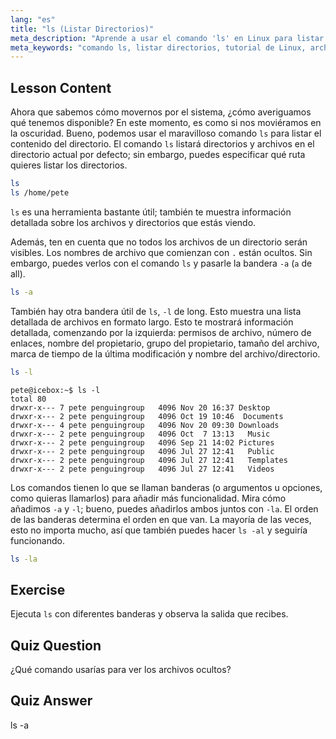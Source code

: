 ```yaml
---
lang: "es"
title: "ls (Listar Directorios)"
meta_description: "Aprende a usar el comando 'ls' en Linux para listar el contenido de directorios, ver archivos ocultos y entender los detalles de los archivos. ¡Mejora tus habilidades en la línea de comandos de Linux!"
meta_keywords: "comando ls, listar directorios, tutorial de Linux, archivos ocultos, comandos de Linux, Linux para principiantes, guía de Linux"
---
```


## Lesson Content

Ahora que sabemos cómo movernos por el sistema, ¿cómo averiguamos qué tenemos disponible? En este momento, es como si nos moviéramos en la oscuridad. Bueno, podemos usar el maravilloso comando `ls` para listar el contenido del directorio. El comando `ls` listará directorios y archivos en el directorio actual por defecto; sin embargo, puedes especificar qué ruta quieres listar los directorios.

```bash
ls
ls /home/pete
```

`ls` es una herramienta bastante útil; también te muestra información detallada sobre los archivos y directorios que estás viendo.

Además, ten en cuenta que no todos los archivos de un directorio serán visibles. Los nombres de archivo que comienzan con `.` están ocultos. Sin embargo, puedes verlos con el comando `ls` y pasarle la bandera `-a` (`a` de all).

```bash
ls -a
```

También hay otra bandera útil de `ls`, `-l` de long. Esto muestra una lista detallada de archivos en formato largo. Esto te mostrará información detallada, comenzando por la izquierda: permisos de archivo, número de enlaces, nombre del propietario, grupo del propietario, tamaño del archivo, marca de tiempo de la última modificación y nombre del archivo/directorio.

```bash
ls -l
```

```plaintext
pete@icebox:~$ ls -l
total 80
drwxr-x--- 7 pete penguingroup   4096 Nov 20 16:37 Desktop
drwxr-x--- 2 pete penguingroup   4096 Oct 19 10:46  Documents
drwxr-x--- 4 pete penguingroup   4096 Nov 20 09:30 Downloads
drwxr-x--- 2 pete penguingroup   4096 Oct  7 13:13   Music
drwxr-x--- 2 pete penguingroup   4096 Sep 21 14:02 Pictures
drwxr-x--- 2 pete penguingroup   4096 Jul 27 12:41   Public
drwxr-x--- 2 pete penguingroup   4096 Jul 27 12:41   Templates
drwxr-x--- 2 pete penguingroup   4096 Jul 27 12:41   Videos
```

Los comandos tienen lo que se llaman banderas (o argumentos u opciones, como quieras llamarlos) para añadir más funcionalidad. Mira cómo añadimos `-a` y `-l`; bueno, puedes añadirlos ambos juntos con `-la`. El orden de las banderas determina el orden en que van. La mayoría de las veces, esto no importa mucho, así que también puedes hacer `ls -al` y seguiría funcionando.

```bash
ls -la
```

## Exercise

Ejecuta `ls` con diferentes banderas y observa la salida que recibes.

## Quiz Question

¿Qué comando usarías para ver los archivos ocultos?

## Quiz Answer

ls -a
